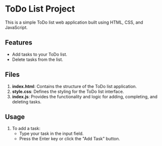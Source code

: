 # ToDo List Project

This is a simple ToDo list web application built using HTML, CSS, and JavaScript.

## Features

- Add tasks to your ToDo list.
- Delete tasks from the list.

## Files

1. **index.html**: Contains the structure of the ToDo list application.
2. **style.css**: Defines the styling for the ToDo list interface.
3. **index.js**: Provides the functionality and logic for adding, completing, and deleting tasks.

## Usage

1. To add a task:
   - Type your task in the input field.
   - Press the Enter key or click the "Add Task" button.
